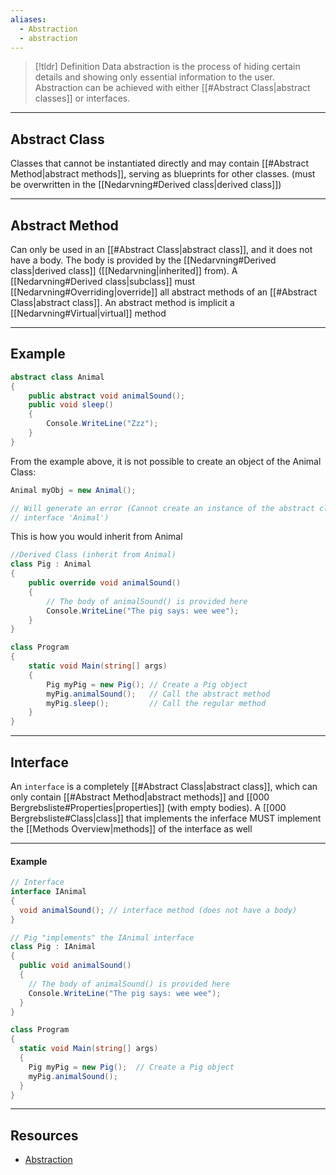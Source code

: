 ```yaml
---
aliases:
  - Abstraction
  - abstraction
---
```

> [!tldr] Definition
> Data abstraction is the process of hiding certain details and showing only essential information to the user.  
> Abstraction can be achieved with either [[#Abstract Class|abstract classes]] or interfaces.

---

## Abstract Class
Classes that cannot be instantiated directly and may contain [[#Abstract Method|abstract methods]], serving as blueprints for other classes. (must be overwritten in the [[Nedarvning#Derived class|derived class]])

---

## Abstract Method
Can only be used in an [[#Abstract Class|abstract class]], and it does not have a body. The body is provided by the [[Nedarvning#Derived class|derived class]] ([[Nedarvning|inherited]] from).
A [[Nedarvning#Derived class|subclass]] must [[Nedarvning#Overriding|override]] all abstract methods of an [[#Abstract Class|abstract class]].
An abstract method is implicit a [[Nedarvning#Virtual|virtual]] method

---

## Example

```csharp
abstract class Animal
{
	public abstract void animalSound();
	public void sleep()
	{
		Console.WriteLine("Zzz");
	}
}
```

From the example above, it is not possible to create an object of the Animal Class:
```csharp
Animal myObj = new Animal(); 

// Will generate an error (Cannot create an instance of the abstract class or
// interface 'Animal')
```

This is how you would inherit from Animal
```csharp
//Derived Class (inherit from Animal)
class Pig : Animal
{
	public override void animalSound()
	{
		// The body of animalSound() is provided here
		Console.WriteLine("The pig says: wee wee");
	}
}

class Program
{
	static void Main(string[] args)
	{
		Pig myPig = new Pig(); // Create a Pig object
		myPig.animalSound();   // Call the abstract method
		myPig.sleep();         // Call the regular method
	}
}
```

---

## Interface
An `interface` is a completely [[#Abstract Class|abstract class]], which can only contain [[#Abstract Method|abstract methods]] and [[000 Bergrebsliste#Properties|properties]] (with empty bodies).
A [[000 Bergrebsliste#Class|class]] that implements the inferface MUST implement the [[Methods Overview|methods]] of the interface as well

---

#### Example
```csharp
// Interface
interface IAnimal 
{
  void animalSound(); // interface method (does not have a body)
}

// Pig "implements" the IAnimal interface
class Pig : IAnimal 
{
  public void animalSound() 
  {
    // The body of animalSound() is provided here
    Console.WriteLine("The pig says: wee wee");
  }
}

class Program 
{
  static void Main(string[] args) 
  {
    Pig myPig = new Pig();  // Create a Pig object
    myPig.animalSound();
  }
}
```

---

## Resources
- [Abstraction](https://www.w3schools.com/cs/cs_abstract.php)
